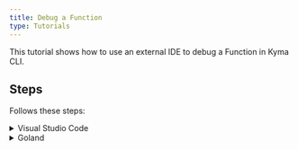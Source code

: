 ```yaml
---
title: Debug a Function
type: Tutorials
---
```


This tutorial shows how to use an external IDE to debug a Function in Kyma CLI.

## Steps


Follows these steps:

<div tabs name="steps" group="expose-function">
  <details>
  <summary label="vsc">
  Visual Studio Code
  </summary>

1. In VSC, navigate to the location of the file with the Function definition.
2. Create directory `.vscode`
3. In the `.vscode` create file `lunch.json` 
  ```json
{
  "version": "0.2.0",
  "configurations": [
    {
      "name": "attach",
      "type": "node",
      "request": "attach",
      "port": 9229,
      "address": "localhost",
      "localRoot": "${workspaceFolder}/kubeless",
      "remoteRoot": "/kubeless",
      "restart": true,
      "protocol": "inspector",
      "timeout": 1000
    }
  ]
}
  ```


</details>
<details>
<summary label="goland">
Goland
</summary>

1. Open Goland in location where you have a file with definition Function.
2. Choose option Add Configuration...
3. Add new configuration `Attach to Node.js/Chrome` with options:
- host: `localhost`
- port: `9229`

    </details>
</div>
